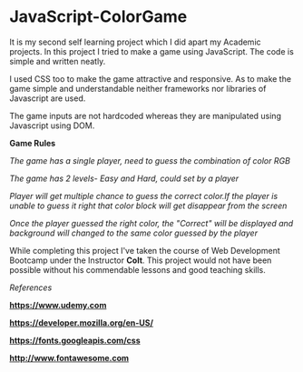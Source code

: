 # JavaScript-ColorGame
It is my second self learning project which I did apart my Academic projects. In this project I tried to make a game using JavaScript. The code is simple and written neatly.

I used CSS too to make the game attractive and responsive. As to make the game simple and understandable neither frameworks
nor libraries of Javascript are used.


The game inputs are not hardcoded whereas they are manipulated using Javascript using DOM.

**Game Rules**

*The game has a single player, need to guess the combination of color RGB*

*The game has 2 levels- Easy and Hard, could set by a player*

*Player will get multiple chance to guess the correct color.If the player is unable to guess it right that color block will get disappear from the screen*

*Once the player guessed the right color, the "Correct" will be displayed and background will changed to the same color guessed by the player*

While completing this project I've taken the course of Web Development Bootcamp under the Instructor **Colt**.
This project would not have been possible without his commendable lessons and good teaching skills.

*References*

**https://www.udemy.com**


**https://developer.mozilla.org/en-US/**


**https://fonts.googleapis.com/css**


**http://www.fontawesome.com**
